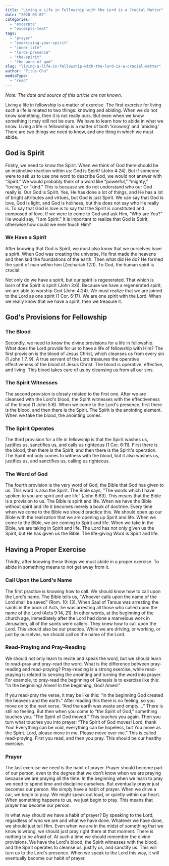 ```yaml
---
title: "Living a Life in Fellowship with the Lord is a Crucial Matter"
date: "2020-03-07"
categories: 
  - "excerpts"
  - "excerpts-text"
tags: 
  - "prayer"
  - "exercising-your-spirit"
  - "inner-life"
  - "lords-presence"
  - "the-spirit"
  - "the-word-of-god"
slug: "living-a-life-in-fellowship-with-the-lord-is-a-crucial-matter"
author: "Titus Chu"
mediaType: 
  - "read"
---
```


_Note: The date and source of this article are not known._

Living a life in fellowship is a matter of exercise. The first exercise for living such a life is related to two things: knowing and abiding. When we do not know something, then it is not really ours. But even when we know something it may still not be ours. We have to learn how to abide in what we know. Living a life in fellowship is a matter of both 'knowing' and 'abiding.' There are two things we need to know, and one thing in which we must abide.

## God is Spirit

Firstly, we need to know the Spirit. When we think of God there should be an instinctive reaction within us: God is Spirit! (John 4:24). But if someone were to ask us to use one word to describe God, we would not answer with “Spirit.” We would probably think of a word like “powerful,” “mighty,” “loving,” or “kind.” This is because we do not understand who our God really is. Our God is Spirit. Yes, He has done a lot of things, and He has a lot of bright attributes and virtues, but God is just Spirit. We can say that God is love, God is light, and God is holiness, but this does not say who He really is. To say that God is love is to say that the Spirit is constituted and composed of love. If we were to come to God and ask Him, “Who are You?” He would say, “I am Spirit.” It is important to realize that God is Spirit, otherwise how could we ever touch Him?

### We Have a Spirit

After knowing that God is Spirit, we must also know that we ourselves have a spirit. When God was creating the universe, He first made the heavens and then laid the foundations of the earth. Then what did He do? He formed the spirit of man within him (Zechariah 12:1). To God, the human spirit is crucial.

Not only do we have a spirit, but our spirit is regenerated. That which is born of the Spirit is spirit (John 3:6). Because we have a regenerated spirit, we are able to worship God (John 4:24). We must realize that we are joined to the Lord as one spirit (1 Cor. 6:17). We are one spirit with the Lord. When we really know that we have a spirit, then we treasure it.

## God's Provisions for Fellowship

### The Blood

Secondly, we need to know the divine provisions for a life in fellowship. What does the Lord provide for us to have a life of fellowship with Him? The first provision is the blood of Jesus Christ, which cleanses us from every sin (1 John 1:7, 9). A true servant of the Lord treasures the operative effectiveness of the blood of Jesus Christ. The blood is operative, effective, and living. This blood takes care of us by cleansing us from all our sins.

### The Spirit Witnesses

The second provision is closely related to the first one. After we are cleansed with the Lord's blood, the Spirit witnesses with the effectiveness of the blood (1 John 5:6). When we come to the Lord's presence, first there is the blood, and then there is the Spirit. The Spirit is the anointing element. When we take the blood, the anointing comes.

### The Spirit Operates

The third provision for a life in fellowship is that the Spirit washes us, justifies us, sanctifies us, and calls us righteous (1 Cor. 6:11). First there is the blood, then there is the Spirit, and then there is the Spirit's operation. The Spirit not only comes to witness with the blood, but it also washes us, justifies us, and sanctifies us, calling us righteous.

### The Word of God

The fourth provision is the very word of God, the Bible that God has given to us. This word is also the Spirit. The Bible says, “The words which I have spoken to you are spirit and are life” (John 6:63). This means that the Bible is a provision to us. The Bible is spirit and life. When we have the Bible without spirit and life it becomes merely a book of doctrine. Every time when we come to the Bible we should practice this. We should open up our Bible with the realization that we are opening up Spirit and life. When we come to the Bible, we are coming to Spirit and life. When we take in the Bible, we are taking in Spirit and life. The Lord has not only given us the Spirit, but He has given us the Bible. The life-giving Word is Spirit and life.

## Having a Proper Exercise

Thirdly, after knowing these things we must abide in a proper exercise. To abide in something means to not get away from it.

### Call Upon the Lord's Name

The first practice is knowing how to call. We should know how to call upon the Lord's name. The Bible tells us, “Whoever calls upon the name of the Lord shall be saved” (Rom. 10: 13). When Saul of Tarsus was arresting the saints in the book of Acts, he was arresting all those who called upon the name of the Lord (Acts 9:14, 21). In other words, at the beginning of the church age, immediately after the Lord had done a marvelous work in Jerusalem, all of the saints were callers. They knew how to call upon the Lord. This should also be our practice. While we are driving, or working, or just by ourselves, we should call on the name of the Lord.

### Read-Praying and Pray-Reading

We should not only learn to recite and speak the word, but we should learn to read-pray and pray-read the word. What is the difference between pray-reading and read-praying? Pray-reading is a strong exercise, while read-praying is related to sensing the anointing and turning the word into prayer. For example, to pray-read the beginning of Genesis is to exercise like this: “In the beginning! Amen! In the beginning, God! Amen!”

If you read-pray the verse, it may be like this: “In the beginning God created the heavens and the earth.” After reading this there is no feeling, so you move on to the next verse. “And the earth was waste and empty….” There is still no feeling. But then when you come to “the Spirit of God,” something touches you. “The Spirit of God moved.” This touches you again. Then you turn what touches you into prayer: “The Spirit of God moves! Lord, thank You! Everything can be void, everything can be hopeless, but You move as the Spirit. Lord, please move in me. Please move over me.” This is called read-praying. First you read, and then you pray. This should be our healthy exercise.

### Prayer

The last exercise we need is the habit of prayer. Prayer should become part of our person, even to the degree that we don't know when we are praying because we are praying all the time. In the beginning when we learn to pray we need to spend time and discipline ourselves. But eventually prayer just becomes our person. We simply have a habit of prayer. When we drive a car, we begin to pray. We might speak out loud, or quietly within our heart. When something happens to us, we just begin to pray. This means that prayer has become our person.

In what way should we have a habit of prayer? By speaking to the Lord, regardless of who we are and what we have done. Whatever we have done, we should just tell Him. Even when we are in the midst of something that we know is wrong, we should just pray right there at that moment. There is nothing to be afraid of. At such a time we should remember the divine provisions. We have the Lord's blood, the Spirit witnesses with the blood, and the Spirit operates to cleanse us, justify us, and sanctify us. This will turn us to the Lord's presence. When we speak to the Lord this way, it will eventually become our habit of prayer.

